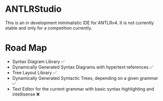 # ANTLRStudio
This is an in development minimalistic IDE for ANTLRv4. It is not currently stable and only for a competition currently.

# Road Map
* Syntax Diagram Library :white_check_mark:
* Dynamically Generated Syntax Diagrams with hypertext references :white_check_mark:
* Tree Layout Library :white_check_mark:
* Dynamically Generated Syntactic Trees, depending on a given grammar :white_check_mark:
* Text Editor for the current grammar with basic syntax highlighting and intellisense :x:
